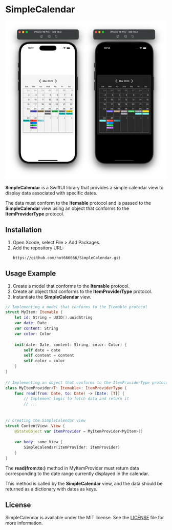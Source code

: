 # SimpleCalendar

![image](/assets/image.png)

**SimpleCalendar** is a SwiftUI library that provides a simple calendar view to display data associated with specific dates.

The data must conform to the **Itemable** protocol and is passed to the **SimpleCalendar** view using an object that conforms to the **ItemProviderType** protocol.

## Installation

1. Open Xcode, select File > Add Packages.
2. Add the repository URL:
   ```plain
   https://github.com/hot666666/SimpleCalendar.git
   ```

## Usage Example

1. Create a model that conforms to the **Itemable** protocol.
2. Create an object that conforms to the **ItemProviderType** protocol.
3. Instantiate the **SimpleCalendar** view.

```swift
// Implementing a model that conforms to the Itemable protocol
struct MyItem: Itemable {
	let id: String = UUID().uuidString
	var date: Date
	var content: String
	var color: Color

	init(date: Date, content: String, color: Color) {
		self.date = date
		self.content = content
		self.color = color
	}
}

// Implementing an object that conforms to the ItemProviderType protocol
class MyItemProvider<T: Itemable>: ItemProviderType {
	func read(from: Date, to: Date) -> [Date: [T]] {
        // Implement logic to fetch data and return it
        // ...


// Creating the SimpleCalendar view
struct ContentView: View {
    @StateObject var itemProvider = MyItemProvider<MyItem>()

    var body: some View {
        SimpleCalendar(itemProvider: itemProvider)
    }
}
```

The **read(from:to:)** method in MyItemProvider must return data corresponding to the date range currently displayed in the calendar.

This method is called by the **SimpleCalendar** view, and the data should be returned as a dictionary with dates as keys.

## License

SimpleCalendar is available under the MIT license. See the [LICENSE](LICENSE) file for more information.
